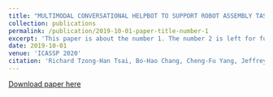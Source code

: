 ```yaml
---
title: "MULTIMODAL CONVERSATIONAL HELPBOT TO SUPPORT ROBOT ASSEMBLY TASK"
collection: publications
permalink: /publication/2019-10-01-paper-title-number-1
excerpt: 'This paper is about the number 1. The number 2 is left for future work.'
date: 2019-10-01
venue: 'ICASSP 2020'
citation: 'Richard Tzong-Han Tsai, Bo-Hao Chang, Cheng-Fu Yang, Jeffrey Chiu, Hung-yi Lee. (2019). &quot;MULTIMODAL CONVERSATIONAL HELPBOT TO SUPPORT ROBOT ASSEMBLY TASK 1.&quot; <i>Submitted to ICASSP 2020</i>.'
---
```

[Download paper here](/files/Incorporate_Multi_modal_Context_for_Improving_User_Intent_Classification_Work__Copy_.pdf)